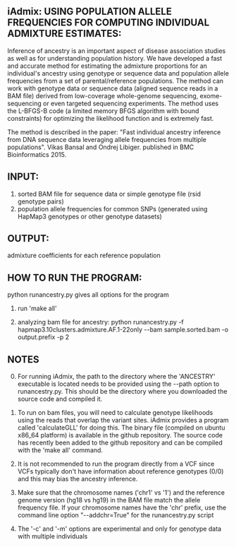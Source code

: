 ## iAdmix: USING POPULATION ALLELE FREQUENCIES FOR COMPUTING INDIVIDUAL ADMIXTURE ESTIMATES: 

Inference of ancestry is an important aspect of disease association studies as well as for understanding population history. We have developed a fast and accurate method for estimating the admixture proportions for an individual's ancestry using genotype or sequence data and population allele frequencies from a set of parental/reference populations. The method can work with genotype data or sequence data (aligned sequence reads in a BAM file) derived from low-coverage whole-genome sequencing, exome-sequencing or even targeted sequencing experiments. The method uses the L-BFGS-B code  (a limited memory BFGS algorithm with bound constraints) for optimizing the likelihood function and is extremely fast. 

The method is described in the paper: "Fast individual ancestry inference from DNA sequence data leveraging allele frequencies from multiple populations". Vikas Bansal and Ondrej Libiger. published in BMC Bioinformatics 2015. 

## INPUT: 

1. sorted BAM file for sequence data or simple genotype file (rsid genotype pairs)
2. population allele frequencies for common SNPs (generated using HapMap3 genotypes or other genotype datasets) 

## OUTPUT:  

admixture coefficients for each reference population 


## HOW TO RUN THE PROGRAM:

python runancestry.py gives all options for the program 

1. run 'make all' 

2. analyzing bam file for ancestry: python runancestry.py -f hapmap3.10clusters.admixture.AF.1-22only --bam sample.sorted.bam -o output.prefix -p 2 


## NOTES

0. For running iAdmix, the path to the directory where the 'ANCESTRY' executable is located needs to be provided using the --path option to runancestry.py. This should be the directory where you downloaded the source code and compiled it. 

1. To run on bam files, you will need to calculate genotype likelihoods using the reads that overlap the variant sites. iAdmix provides a program called 'calculateGLL' for doing this. The  binary file (compiled on ubuntu x86\_64 platform) is available in the github repository. The source code has recently been added to the github repository and can be compiled with the 'make all' command. 
 
2. It is not recommended to run the program directly from a VCF since VCFs typically don't have information about reference genotypes (0/0) and this may bias the ancestry inference. 

3. Make sure that the chromosome names ('chr1' vs '1') and the reference genome version (hg18 vs hg19) in the BAM file match the allele frequency file. If your chromosome names have the 'chr' prefix, use the command line option "--addchr=True" for the runancestry.py script 

4. The '-c' and '-m' options are experimental and only for genotype data with multiple individuals 
